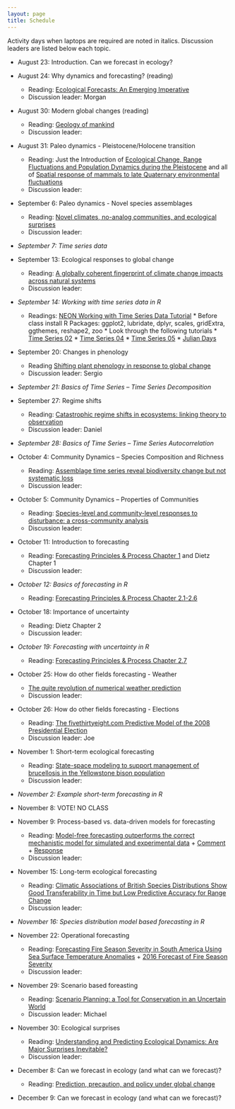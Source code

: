 ```yaml
---
layout: page
title: Schedule
---
```

Activity days when laptops are required are noted in italics. Discussion leaders are listed below each topic.

* August 23: Introduction. Can we forecast in ecology?

* August 24: Why dynamics and forecasting? (reading)
    * Reading: [Ecological Forecasts: An Emerging Imperative](https://doi.org/10.1126/science.293.5530.657)
    * Discussion leader: Morgan

* August 30: Modern global changes (reading)
    * Reading: [Geology of mankind](https://doi.org/10.1038/415023a)
    * Discussion leader:
 
* August 31:  Paleo dynamics - Pleistocene/Holocene transition
    * Reading: Just the Introduction of
      [Ecological Change, Range Fluctuations and Population Dynamics during the Pleistocene](https://doi.org/10.1016/j.cub.2009.06.030)
      and all of
      [Spatial response of mammals to late Quaternary environmental fluctuations](http://ib.berkeley.edu/labs/barnosky/FAUNMAP_Science.pdf)
    * Discussion leader: 

* September 6: Paleo dynamics - Novel species assemblages
    * Reading: [Novel climates, no-analog communities, and ecological surprises](https://doi.org/10.1890/070037)
    * Discussion leader:
 
* *September 7: Time series data*
 
* September 13: Ecological responses to global change
    * Reading: [A globally coherent fingerprint of climate change impacts across natural systems](https://doi.org/10.1038/nature01286)
    * Discussion leader:
 
* *September 14: Working with time series data in R*
    * Readings: [NEON Working with Time Series Data Tutorial](http://neondataskills.org/tutorial-series/tabular-time-series/)
          * Before class install R Packages: ggplot2, lubridate, dplyr, scales, gridExtra, ggthemes, reshape2, zoo
          * Look through the following tutorials
               *  [Time Series 02](http://neondataskills.org/R/time-series-convert-date-time-class-POSIX/)
               *  [Time Series 04](http://neondataskills.org/R/time-series-subset-dplyr/)
               *  [Time Series 05](http://neondataskills.org/R/time-series-plot-ggplot/)
               *  [Julian Days](http://neondataskills.org/R/julian-day-conversion/)

* September 20: Changes in phenology
    * Reading [Shifting plant phenology in response to global change](https://doi.org/10.1016/j.tree.2007.04.003)
    * Discussion leader: Sergio
 
* *September 21: Basics of Time Series – Time Series Decomposition*

* September 27: Regime shifts
    * Reading: [Catastrophic regime shifts in ecosystems: linking theory to observation](http://dx.doi.org/10.1016/j.tree.2003.09.002)
    * Discussion leader: Daniel
 
* *September 28: Basics of Time Series – Time Series Autocorrelation*

* October 4: Community Dynamics – Species Composition and Richness 
    * Reading: [Assemblage time series reveal biodiversity change but not systematic loss](https://doi.org/10.1126/science.1248484)
    * Discussion leader:
 
* October 5: Community Dynamics – Properties of Communities
    * Reading: [Species-level and community-level responses to disturbance: a cross-community analysis](https://doi.org/10.1890/13-2250.1)
    * Discussion leader:
 
* October 11: Introduction to forecasting
    * Reading:
      [Forecasting Principles & Process Chapter 1](https://www.otexts.org/fpp/1)
      and Dietz Chapter 1
    * Discussion leader:

* *October 12: Basics of forecasting in R*
    * Reading: [Forecasting Principles & Process Chapter 2.1-2.6](https://www.otexts.org/fpp/2)

* October 18: Importance of uncertainty
    * Reading: Dietz Chapter 2
    * Discussion leader:
 
* *October 19: Forecasting with uncertainty in R*
    * Reading: [Forecasting Principles & Process Chapter 2.7](https://www.otexts.org/fpp/2/7)

* October 25: How do other fields forecasting - Weather
    * [The quite revolution of numerical weather prediction](https://doi.org/10.1038/nature14956)
    * Discussion leader:
 
* October 26: How do other fields forecasting - Elections
    * Reading:
[The fivethirtyeight.com Predictive Model of the 2008 Presidential Election](https://www.causeweb.org/cause/archive/stats/STATS_50.pdf)
    * Discussion leader: Joe
 
* November 1: Short-term ecological forecasting
    * Reading: [State-space modeling to support management of brucellosis in the Yellowstone bison population](https://doi.org/10.1890/14-1413.1) 
    * Discussion leader:
 
* *November 2: Example short-term forecasting in R*

* November 8: VOTE! NO CLASS

* November 9: Process-based vs. data-driven models for forecasting
    * Reading:
[Model-free forecasting outperforms the correct mechanistic model for simulated and experimental data](https://doi.org/10.1073/pnas.1216076110) +
[Comment](https://doi.org/10.1073/pnas.1308603110) + [Response](https://doi.org/10.1073/pnas.1312461110)
    * Discussion leader:

* November 15: Long-term ecological forecasting
    * Reading: [Climatic Associations of British Species Distributions Show Good Transferability in Time but Low Predictive Accuracy for Range Change](http://dx.doi.org/10.1371/journal.pone.0040212) 
    * Discussion leader:
 
* *November 16: Species distribution model based forecasting in R*

* November 22: Operational forecasting
    * Reading:
      [Forecasting Fire Season Severity in South America Using Sea Surface Temperature Anomalies](https://doi.org/10.1126/science.1209472) +
      [2016 Forecast of Fire Season Severity](http://www.ess.uci.edu/~amazonfirerisk/ForecastWeb/SAMFSS2016.html)
    * Discussion leader:
 
* November 29: Scenario based foreasting
    * Reading: [Scenario Planning: a Tool for Conservation in an Uncertain World](10.1046/j.1523-1739.2003.01491.x)
    * Discussion leader: Michael
 
* November 30: Ecological surprises
    * Reading: [Understanding and Predicting Ecological Dynamics: Are Major Surprises Inevitable?](https://doi.org/10.1890/07-0965.1)
    * Discussion leader:

* December 8: Can we forecast in ecology (and what can we forecast)?
    * Reading: [Prediction, precaution, and policy under global change](https://doi.org/10.1126/science.1261824)

* December 9: Can we forecast in ecology (and what can we forecast)?
